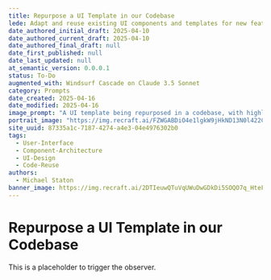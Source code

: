 ```yaml
---
title: Repurpose a UI Template in our Codebase
lede: Adapt and reuse existing UI components and templates for new features
date_authored_initial_draft: 2025-04-10
date_authored_current_draft: 2025-04-10
date_authored_final_draft: null
date_first_published: null
date_last_updated: null
at_semantic_version: 0.0.0.1
status: To-Do
augmented_with: Windsurf Cascade on Claude 3.5 Sonnet
category: Prompts
date_created: 2025-04-16
date_modified: 2025-04-16
image_prompt: "A UI template being repurposed in a codebase, with highlighted reusable components, a code editor view, and a preview pane showing the adapted interface. The design is collaborative, modular, and developer-focused."
portrait_image: "https://img.recraft.ai/FZWGABDiO4e1lgkW9jHkND13N0l422CGkvbzotkqTH4/rs:fit:1024:1820:0/raw:1/plain/abs://external/images/a45bdb11-9fba-47ed-9b22-159637bc9405"
site_uuid: 87335a1c-7187-4274-a4e3-04e4976302b0
tags:
  - User-Interface
  - Component-Architecture
  - UI-Design
  - Code-Reuse
authors:
  - Michael Staton
banner_image: https://img.recraft.ai/2DTIeuwQTuVqUWuDwGDkDi5SOQO7q_HteFg0wMPlve4/rs:fit:1024:2048:0/raw:1/plain/abs://external/images/dd7f038b-bb1a-49bf-b3c0-bc2aa8a8796a
---
```


# Repurpose a UI Template in our Codebase

This is a placeholder to trigger the observer.